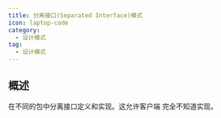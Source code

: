 ```yaml
---
title: 分离接口(Separated Interface)模式
icon: laptop-code
category:
  - 设计模式
tag:
  - 设计模式
---
```


## 概述

在不同的包中分离接口定义和实现。这允许客户端
完全不知道实现。